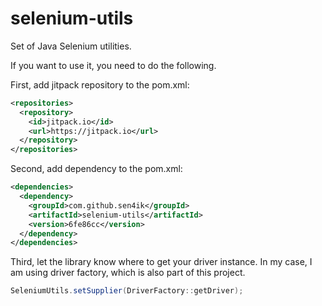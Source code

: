 # selenium-utils

Set of Java Selenium utilities.

If you want to use it, you need to do the following.

First, add jitpack repository to the pom.xml:
```xml
<repositories>
  <repository>
    <id>jitpack.io</id>
    <url>https://jitpack.io</url>
  </repository>
</repositories>
```

Second, add dependency to the pom.xml:
```xml
<dependencies>
  <dependency>
    <groupId>com.github.sen4ik</groupId>
    <artifactId>selenium-utils</artifactId>
    <version>6fe86cc</version>
  </dependency>
</dependencies>
 ```

Third, let the library know where to get your driver instance. In my case, I am using driver factory, which is also part of this project.
```java
SeleniumUtils.setSupplier(DriverFactory::getDriver);
 ```
